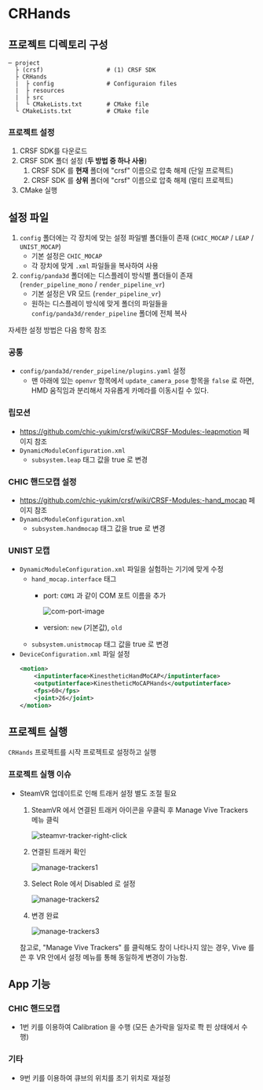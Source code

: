 # CRHands

## 프로젝트 디렉토리 구성
```
─ project
  ├ (crsf)                  # (1) CRSF SDK
  ├ CRHands
  |  ├ config               # Configuraion files
  |  ├ resources
  |  ├ src
  |  └ CMakeLists.txt       # CMake file
  └ CMakeLists.txt          # CMake file
```

### 프로젝트 설정
1. CRSF SDK를 다운로드
2. CRSF SDK 폴더 설정 (**두 방법 중 하나 사용**)
   1. CRSF SDK 를 **현재** 폴더에 "crsf" 이름으로 압축 해제 (단일 프로젝트)
   2. CRSF SDK 를 **상위** 폴더에 "crsf" 이름으로 압축 해제 (멀티 프로젝트)
3. CMake 실행



## 설정 파일
1. `config` 폴더에는 각 장치에 맞는 설정 파일별 폴더들이 존재 (`CHIC_MOCAP` / `LEAP` / `UNIST_MOCAP`)
   - 기본 설정은 `CHIC_MOCAP`
   - 각 장치에 맞게 `.xml` 파일들을 복사하여 사용
2. `config/panda3d` 폴더에는 디스플레이 방식별 폴더들이 존재 (`render_pipeline_mono` / `render_pipeline_vr`)
   - 기본 설정은 VR 모드 (`render_pipeline_vr`)
   - 원하는 디스플레이 방식에 맞게 폴더의 파일들을 `config/panda3d/render_pipeline` 폴더에 전체 복사

자세한 설정 방법은 다음 항목 참조


### 공통
- `config/panda3d/render_pipeline/plugins.yaml` 설정
  - 맨 아래에 있는 `openvr` 항목에서 `update_camera_pose` 항목을 `false` 로 하면, HMD 움직임과 분리해서 자유롭게 카메라를 이동시킬 수 있다.



### 립모션
- https://github.com/chic-yukim/crsf/wiki/CRSF-Modules:-leapmotion 페이지 참조
- `DynamicModuleConfiguration.xml`
  - `subsystem.leap` 태그 값을 true 로 변경

### CHIC 핸드모캡 설정
- https://github.com/chic-yukim/crsf/wiki/CRSF-Modules:-hand_mocap 페이지 참조
- `DynamicModuleConfiguration.xml`
  - `subsystem.handmocap` 태그 값을 true 로 변경

### UNIST 모캡
- `DynamicModuleConfiguration.xml` 파일을 실험하는 기기에 맞게 수정
  - `hand_mocap.interface` 태그
    - port: `COM1` 과 같이 COM 포트 이름을 추가

      ![com-port-image](https://user-images.githubusercontent.com/937305/56501079-71a1f180-6548-11e9-9823-f7dba82b714d.png)

    - version: `new` (기본값), `old`
  - `subsystem.unistmocap` 태그 값을 true 로 변경
- `DeviceConfiguration.xml` 파일 설정
  ```xml
  <motion>
      <inputinterface>KinestheticHandMoCAP</inputinterface>
      <outputinterface>KinestheticMoCAPHands</outputinterface>
      <fps>60</fps>
      <joint>26</joint>
  </motion>
  ```



## 프로젝트 실행
`CRHands` 프로젝트를 시작 프로젝트로 설정하고 실행

### 프로젝트 실행 이슈
- SteamVR 업데이트로 인해 트래커 설정 별도 조절 필요
  1. SteamVR 에서 연결된 트래커 아이콘을 우클릭 후 Manage Vive Trackers 메뉴 클릭

     ![steamvr-tracker-right-click](https://user-images.githubusercontent.com/937305/56501922-9481d500-654b-11e9-8adf-8b458d803362.png)

  2. 연결된 트래커 확인

     ![manage-trackers1](https://user-images.githubusercontent.com/937305/56501980-c85cfa80-654b-11e9-85e0-115d80e3de24.png)

  3. Select Role 에서 Disabled 로 설정

     ![manage-trackers2](https://user-images.githubusercontent.com/937305/56502041-fe01e380-654b-11e9-80b2-f03f06bbf243.png)

  4. 변경 완료

     ![manage-trackers3](https://user-images.githubusercontent.com/937305/56502090-1ffb6600-654c-11e9-9d1b-ff3fa7ae0dba.png)

  참고로, "Manage Vive Trackers" 를 클릭해도 창이 나타나지 않는 경우, Vive 를 쓴 후 VR 안에서 설정 메뉴를 통해 동일하게 변경이 가능함.



## App 기능

### CHIC 핸드모캡
- 1번 키를 이용하여 Calibration 을 수행 (모든 손가락을 일자로 쫙 핀 상태에서 수행)

### 기타
- 9번 키를 이용하여 큐브의 위치를 초기 위치로 재설정
